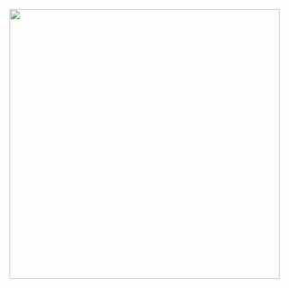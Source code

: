 <img src="https://media.giphy.com/media/RHOwWKH5OY7buuGHNi/giphy.gif" width="480" height="480" frameBorder="0" class="giphy-embed" allowFullScreen></img>

